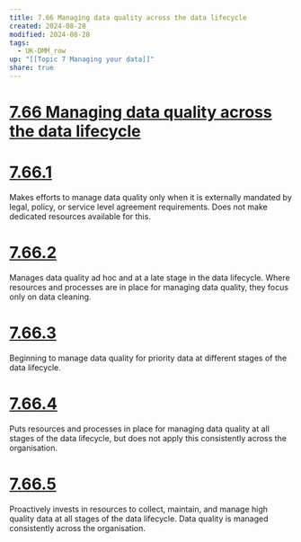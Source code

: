```yaml
---
title: 7.66 Managing data quality across the data lifecycle
created: 2024-08-28
modified: 2024-08-28
tags:
  - UK-DMM_row
up: "[[Topic 7 Managing your data]]"
share: true
---
```

# [7.66 Managing data quality across the data lifecycle](7.66%20Managing%20data%20quality%20across%20the%20data%20lifecycle.md)
# [7.66.1](7.66.1.md)

Makes efforts to manage data quality only when it is externally mandated by legal, policy, or service level agreement requirements. Does not make dedicated resources available for this.

# [7.66.2](7.66.2.md)

Manages data quality ad hoc and at a late stage in the data lifecycle. Where resources and processes are in place for managing data quality, they focus only on data cleaning.

# [7.66.3](7.66.3.md)

Beginning to manage data quality for priority data at different stages of the data lifecycle.

# [7.66.4](7.66.4.md)

Puts resources and processes in place for managing data quality at all stages of the data lifecycle, but does not apply this consistently across the organisation.

# [7.66.5](7.66.5.md)

Proactively invests in resources to collect, maintain, and manage high quality data at all stages of the data lifecycle. Data quality is managed consistently across the organisation.
